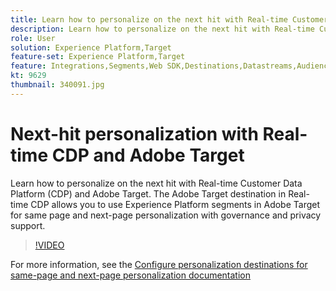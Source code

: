 ```yaml
---
title: Learn how to personalize on the next hit with Real-time Customer Data Platform and Adobe Target.
description: Learn how to personalize on the next hit with Real-time Customer Data Platform (CDP) and Adobe Target
role: User
solution: Experience Platform,Target
feature-set: Experience Platform,Target
feature: Integrations,Segments,Web SDK,Destinations,Datastreams,Audiences,Experience Targeting
kt: 9629
thumbnail: 340091.jpg
---
```

# Next-hit personalization with Real-time CDP and Adobe Target

Learn how to personalize on the next hit with Real-time Customer Data Platform (CDP) and Adobe Target. The Adobe Target destination in Real-time CDP allows you to use Experience Platform segments in Adobe Target for same page and next-page personalization with governance and privacy support.

>[!VIDEO](https://video.tv.adobe.com/v/340091?quality=12&learn=on)

For more information, see the [Configure personalization destinations for same-page and next-page personalization documentation](https://experienceleague.adobe.com/docs/experience-platform/destinations/ui/activate/configure-personalization-destinations.html)